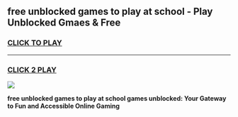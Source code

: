 
## free unblocked games to play at school - Play Unblocked Gmaes & Free
<h3>
<a href="https://news.freeplayer.one?title=free_unblocked_games_to_play_at_school&ref=23F">CLICK TO PLAY</a></h3>
<hr>

<h3>
<a href="https://news.freeplayer.one?title=free_unblocked_games_to_play_at_school&ref=23F">CLICK 2 PLAY</a>
  
</h3>

<a href="https://news.freeplayer.one?title=free_unblocked_games_to_play_at_school&ref=23F/"><img src="https://clearcache.store/games.png"></a>


**free unblocked games to play at school games unblocked: Your Gateway to Fun and Accessible Online Gaming**
